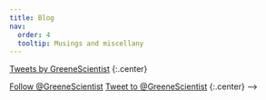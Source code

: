 ```yaml
---
title: Blog
nav:
  order: 4
  tooltip: Musings and miscellany
---
```


<!-- # <i class="fas fa-feather-alt"></i>Blog

{% include section.html %}

{% include search-info.html %}

{% include list.html data="posts" component="post-excerpt" %}

{% include section.html %}

## News

<!-- Twitter embeds from https://publish.twitter.com/ -->

<a class="twitter-timeline" data-width="400" data-height="400" href="https://twitter.com/GreeneScientist?ref_src=twsrc%5Etfw">Tweets by GreeneScientist</a> <script async src="https://platform.twitter.com/widgets.js" charset="utf-8"></script>
{:.center}

<a href="https://twitter.com/GreeneScientist?ref_src=twsrc%5Etfw" class="twitter-follow-button" data-show-count="false">Follow @GreeneScientist</a><script async src="https://platform.twitter.com/widgets.js" charset="utf-8"></script>
<a href="https://twitter.com/intent/tweet?screen_name=GreeneScientist&ref_src=twsrc%5Etfw" class="twitter-mention-button" data-show-count="false">Tweet to @GreeneScientist</a><script async src="https://platform.twitter.com/widgets.js" charset="utf-8"></script>
{:.center}
-->
